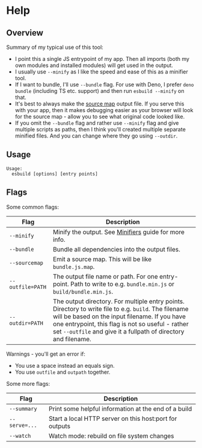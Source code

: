 # Help

## Overview

Summary of my typical use of this tool:

- I point this a single JS entrypoint of my app. Then all imports (both my own modules and installed modules) will get used in the output.
- I usually use `--minify` as I like the speed and ease of this as a minifier tool.
- If I want to bundle, I'll use `--bundle` flag. For use with Deno, I prefer `deno bundle` (including TS etc. support) and then run `esbuild --minify` on that.
- It's best to always make the [source map][] output file. If you serve this with your app, then it makes debugging easier as your browser will look for the source map - allow you to see what original code looked like.
- If you omit the `--bundle` flag and rather use `--minify` flag and give multiple scripts as paths, then I think you'll created multiple separate minified files. And you can change where they go using `--outdir`.

[source map]: https://developer.mozilla.org/en-US/docs/Tools/Debugger/How_to/Use_a_source_map

## Usage

```
Usage:
  esbuild [options] [entry points]
```

## Flags

Some common flags:

Flag | Description
---  | ---
`--minify` | Minify the output. See [Minifiers][] guide for more info.
`--bundle` | Bundle all dependencies into the output files.
`--sourcemap` | Emit a source map. This will be like `bundle.js.map`.
`--outfile=PATH` | The output file name or path. For one entry-point. Path to write to e.g. `bundle.min.js` or `build/bundle.min.js`.
`--outdir=PATH` | The output directory. For multiple entry points. Directory to write file to e.g. `build`. The filename will be based on the input filename. If you have one entrypoint, this flag is not so useful - rather set `--outfile` and give it a fullpath of directory and filename.

Warnings - you'll get an error if:

- You use a space instead an equals sign.
- You use `outfile` and `outpath` together.
 
[Minifiers]: https://michaelcurrin.github.io/dev-resources/resources/javascript/minifiers.html

Some more flags:

Flag | Description
---  | ---
`--summary`           |  Print some helpful information at the end of a build
`--serve=...`         |  Start a local HTTP server on this host:port for outputs
`--watch`             |  Watch mode: rebuild on file system changes

